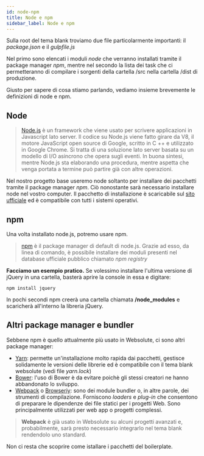 ```yaml
---
id: node-npm
title: Node e npm
sidebar_label: Node e npm
---
```


Sulla root del tema blank troviamo due file particolarmente importanti: il *package.json* e il *gulpfile.js*

Nel primo sono elencati i moduli *node* che verranno installati tramite il package manager *npm*, mentre nel secondo la lista dei task che ci permetteranno di compilare i sorgenti della cartella /src nella cartella /dist di produzione.

Giusto per sapere di cosa stiamo parlando, vediamo insieme brevemente le definizioni di node e npm.

## Node

>[Node.js](https://nodejs.org/) è un framework che viene usato per scrivere applicazioni in Javascript lato server. Il codice su Node.js viene fatto girare da V8, il motore JavaScript open source di Google, scritto in C ++ e utilizzato in Google Chrome. 
Si tratta di una soluzione lato server basata su un modello di I/O asincrono che opera sugli eventi. In buona sintesi, mentre Node.js sta elaborando una procedura, mentre aspetta che venga portata a termine può partire già con altre operazioni.

Nel nostro progetto base useremo node soltanto per installare dei pacchetti tramite il package manager *npm*. Ciò nonostante sarà necessario installare node nel vostro computer. Il pacchetto di installazione è scaricabile sul [sito ufficiale](https://nodejs.org/en/download/) ed è compatibile con tutti i sistemi operativi.

## npm

Una volta installato node.js, potremo usare npm. 

>[npm](https://docs.npmjs.com) è il package manager di default di node.js. Grazie ad esso, da linea di comando, è possibile installare dei moduli presenti nel database ufficiale pubblico chiamato *npm registry*

__Facciamo un esempio pratico.__ Se volessimo installare l'ultima versione di jQuery in una cartella, basterà aprire la console in essa e digitare:

```
npm install jquery
```

In pochi secondi npm creerà una cartella chiamata __/node_modules__ e scaricherà all'interno la libreria jQuery.  

## Altri package manager e bundler

Sebbene npm è quello attualmente più usato in Websolute, ci sono altri package manager:
* [Yarn](https://yarnpkg.com/lang/en/): permette un'installazione molto rapida dai pacchetti, gestisce solidamente le versioni delle librerie ed è compatibile con il tema blank websolute (vedi file *yarn.lock*)
* [Bower](https://bower.io/): l'uso di Bower è da evitare poichè gli stessi creatori ne hanno abbandonato lo sviluppo.
* [Webpack](https://webpack.js.org/) o [Browseriy](http://browserify.org/): sono dei module bundler o, in altre parole, dei strumenti di compilazione. Forniscono *loaders* e *plug-in* che consentono di preparare le dipendenze dei file statici per i progetti Web. Sono principalmente utilizzati per web app o progetti complessi.

>__Webpack__ è già usato in Websolute su alcuni progetti avanzati e, probabilmente, sarà presto necessario integrarlo nel tema blank rendendolo uno standard.

Non ci resta che scoprire come istallare i pacchetti del boilerplate.
